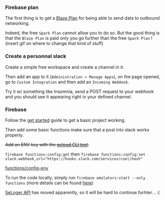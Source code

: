 ### Firebase plan

The first thing is to get a [Blaze Plan](https://firebase.google.com/pricing) for being able to
send data to outbound networking.

Indeed, the free `Spark Plan` cannot allow you to do so. But the good thing is that the `Blaze Plan` is paid only you go further than the free `Spark Plan` !
(insert gif on where to change that kind of stuff)

### Create a personnal slack

Create a simple free workspace and create a channel in it.

Then add an app to it (`Administration > Manage Apps`), on the page opened, go to `Custom Integration` and then add an `Incoming WebHook`.

Try it w/ something like Insomnia, send a POST request to your webhook and you should see it appearing right in your defined channel.

### Firebase

Follow the [get started](https://firebase.google.com/docs/functions/get-started) guide to get a basic project working.

Then add some basic functions make sure that a post into slack works properly.

~~Add an ENV key with the [gcloud CLI tool](https://cloud.google.com/sdk/docs).~~

`firebase functions:config:get` then `firebase functions:config:set slack.webhook_url="https://hooks.slack.com/services/cool/hash"`

[functions/config-env](https://firebase.google.com/docs/functions/config-env)

To run the code locally, simply run `firebase emulators:start --only functions` (more details can be found [here](https://firebase.google.com/docs/functions/local-emulator))


[SeLoger API](http://ws.seloger.com/) has moved apparently, so it will be hard to continue furhter... :(
